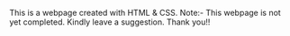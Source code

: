 This is a webpage created with HTML & CSS. 
Note:- This webpage is not yet completed.
Kindly leave a suggestion.
Thank you!!